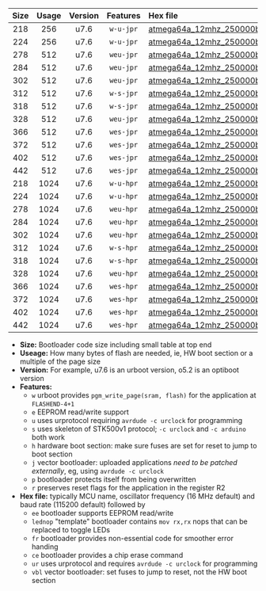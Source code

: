 |Size|Usage|Version|Features|Hex file|
|:-:|:-:|:-:|:-:|:--|
|218|256|u7.6|`w-u-jpr`|[atmega64a_12mhz_250000bps_ur_vbl.hex](https://raw.githubusercontent.com/stefanrueger/urboot/main//atmega64a_12mhz_250000bps_ur_vbl.hex)|
|224|256|u7.6|`w-u-jpr`|[atmega64a_12mhz_250000bps_lednop_ur_vbl.hex](https://raw.githubusercontent.com/stefanrueger/urboot/main//atmega64a_12mhz_250000bps_lednop_ur_vbl.hex)|
|278|512|u7.6|`weu-jpr`|[atmega64a_12mhz_250000bps_ee_ur_vbl.hex](https://raw.githubusercontent.com/stefanrueger/urboot/main//atmega64a_12mhz_250000bps_ee_ur_vbl.hex)|
|284|512|u7.6|`weu-jpr`|[atmega64a_12mhz_250000bps_ee_lednop_ur_vbl.hex](https://raw.githubusercontent.com/stefanrueger/urboot/main//atmega64a_12mhz_250000bps_ee_lednop_ur_vbl.hex)|
|302|512|u7.6|`weu-jpr`|[atmega64a_12mhz_250000bps_ee_lednop_fr_ur_vbl.hex](https://raw.githubusercontent.com/stefanrueger/urboot/main//atmega64a_12mhz_250000bps_ee_lednop_fr_ur_vbl.hex)|
|312|512|u7.6|`w-s-jpr`|[atmega64a_12mhz_250000bps_vbl.hex](https://raw.githubusercontent.com/stefanrueger/urboot/main//atmega64a_12mhz_250000bps_vbl.hex)|
|318|512|u7.6|`w-s-jpr`|[atmega64a_12mhz_250000bps_lednop_vbl.hex](https://raw.githubusercontent.com/stefanrueger/urboot/main//atmega64a_12mhz_250000bps_lednop_vbl.hex)|
|328|512|u7.6|`weu-jpr`|[atmega64a_12mhz_250000bps_ee_lednop_fr_ce_ur_vbl.hex](https://raw.githubusercontent.com/stefanrueger/urboot/main//atmega64a_12mhz_250000bps_ee_lednop_fr_ce_ur_vbl.hex)|
|366|512|u7.6|`wes-jpr`|[atmega64a_12mhz_250000bps_ee_vbl.hex](https://raw.githubusercontent.com/stefanrueger/urboot/main//atmega64a_12mhz_250000bps_ee_vbl.hex)|
|372|512|u7.6|`wes-jpr`|[atmega64a_12mhz_250000bps_ee_lednop_vbl.hex](https://raw.githubusercontent.com/stefanrueger/urboot/main//atmega64a_12mhz_250000bps_ee_lednop_vbl.hex)|
|402|512|u7.6|`wes-jpr`|[atmega64a_12mhz_250000bps_ee_lednop_fr_vbl.hex](https://raw.githubusercontent.com/stefanrueger/urboot/main//atmega64a_12mhz_250000bps_ee_lednop_fr_vbl.hex)|
|442|512|u7.6|`wes-jpr`|[atmega64a_12mhz_250000bps_ee_lednop_fr_ce_vbl.hex](https://raw.githubusercontent.com/stefanrueger/urboot/main//atmega64a_12mhz_250000bps_ee_lednop_fr_ce_vbl.hex)|
|218|1024|u7.6|`w-u-hpr`|[atmega64a_12mhz_250000bps_ur.hex](https://raw.githubusercontent.com/stefanrueger/urboot/main//atmega64a_12mhz_250000bps_ur.hex)|
|224|1024|u7.6|`w-u-hpr`|[atmega64a_12mhz_250000bps_lednop_ur.hex](https://raw.githubusercontent.com/stefanrueger/urboot/main//atmega64a_12mhz_250000bps_lednop_ur.hex)|
|278|1024|u7.6|`weu-hpr`|[atmega64a_12mhz_250000bps_ee_ur.hex](https://raw.githubusercontent.com/stefanrueger/urboot/main//atmega64a_12mhz_250000bps_ee_ur.hex)|
|284|1024|u7.6|`weu-hpr`|[atmega64a_12mhz_250000bps_ee_lednop_ur.hex](https://raw.githubusercontent.com/stefanrueger/urboot/main//atmega64a_12mhz_250000bps_ee_lednop_ur.hex)|
|302|1024|u7.6|`weu-hpr`|[atmega64a_12mhz_250000bps_ee_lednop_fr_ur.hex](https://raw.githubusercontent.com/stefanrueger/urboot/main//atmega64a_12mhz_250000bps_ee_lednop_fr_ur.hex)|
|312|1024|u7.6|`w-s-hpr`|[atmega64a_12mhz_250000bps.hex](https://raw.githubusercontent.com/stefanrueger/urboot/main//atmega64a_12mhz_250000bps.hex)|
|318|1024|u7.6|`w-s-hpr`|[atmega64a_12mhz_250000bps_lednop.hex](https://raw.githubusercontent.com/stefanrueger/urboot/main//atmega64a_12mhz_250000bps_lednop.hex)|
|328|1024|u7.6|`weu-hpr`|[atmega64a_12mhz_250000bps_ee_lednop_fr_ce_ur.hex](https://raw.githubusercontent.com/stefanrueger/urboot/main//atmega64a_12mhz_250000bps_ee_lednop_fr_ce_ur.hex)|
|366|1024|u7.6|`wes-hpr`|[atmega64a_12mhz_250000bps_ee.hex](https://raw.githubusercontent.com/stefanrueger/urboot/main//atmega64a_12mhz_250000bps_ee.hex)|
|372|1024|u7.6|`wes-hpr`|[atmega64a_12mhz_250000bps_ee_lednop.hex](https://raw.githubusercontent.com/stefanrueger/urboot/main//atmega64a_12mhz_250000bps_ee_lednop.hex)|
|402|1024|u7.6|`wes-hpr`|[atmega64a_12mhz_250000bps_ee_lednop_fr.hex](https://raw.githubusercontent.com/stefanrueger/urboot/main//atmega64a_12mhz_250000bps_ee_lednop_fr.hex)|
|442|1024|u7.6|`wes-hpr`|[atmega64a_12mhz_250000bps_ee_lednop_fr_ce.hex](https://raw.githubusercontent.com/stefanrueger/urboot/main//atmega64a_12mhz_250000bps_ee_lednop_fr_ce.hex)|

- **Size:** Bootloader code size including small table at top end
- **Useage:** How many bytes of flash are needed, ie, HW boot section or a multiple of the page size
- **Version:** For example, u7.6 is an urboot version, o5.2 is an optiboot version
- **Features:**
  + `w` urboot provides `pgm_write_page(sram, flash)` for the application at `FLASHEND-4+1`
  + `e` EEPROM read/write support
  + `u` uses urprotocol requiring `avrdude -c urclock` for programming
  + `s` uses skeleton of STK500v1 protocol; `-c urclock` and `-c arduino` both work
  + `h` hardware boot section: make sure fuses are set for reset to jump to boot section
  + `j` vector bootloader: uploaded applications *need to be patched externally*, eg, using `avrdude -c urclock`
  + `p` bootloader protects itself from being overwritten
  + `r` preserves reset flags for the application in the register R2
- **Hex file:** typically MCU name, oscillator frequency (16 MHz default) and baud rate (115200 default) followed by
  + `ee` bootloader supports EEPROM read/write
  + `lednop` "template" bootloader contains `mov rx,rx` nops that can be replaced to toggle LEDs
  + `fr` bootloader provides non-essential code for smoother error handing
  + `ce` bootloader provides a chip erase command
  + `ur` uses urprotocol and requires `avrdude -c urclock` for programming
  + `vbl` vector bootloader: set fuses to jump to reset, not the HW boot section
